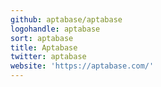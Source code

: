 ```yaml
---
github: aptabase/aptabase
logohandle: aptabase
sort: aptabase
title: Aptabase
twitter: aptabase
website: 'https://aptabase.com/'
---
```

